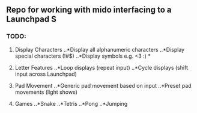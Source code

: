 ﻿## Repo for working with mido interfacing to a Launchpad S

### TODO:
1. Display Characters
..*Display all alphanumeric characters
..*Display special characters (!#$)
..*Display symbols e.g. <3 :) *

2. Letter Features
..*Loop displays (repeat input)
..*Cycle displays (shift input across Launchpad)

3. Pad Movement
..*Generic pad movement based on input
..*Preset pad movements (light shows)

4. Games
..*Snake
..*Tetris
..*Pong
..*Jumping
